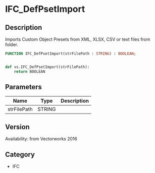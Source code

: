 # IFC_DefPsetImport

## Description
Imports Custom Object Presets from XML, XLSX, CSV or text files from folder.

```pascal
FUNCTION IFC_DefPsetImport(strFilePath : STRING) : BOOLEAN;
```

```python

def vs.IFC_DefPsetImport(strFilePath):
    return BOOLEAN
```

## Parameters
|Name|Type|Description|
|---|---|---|
|strFilePath|STRING||

## Version
Availability: from Vectorworks 2016
## Category
* IFC

